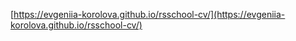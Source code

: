 [https://evgeniia-korolova.github.io/rsschool-cv/](https://evgeniia-korolova.github.io/rsschool-cv/)